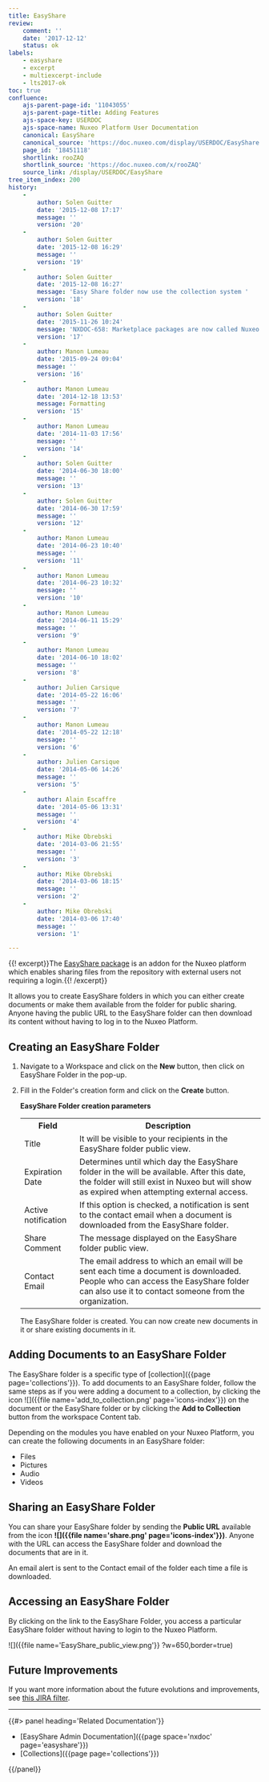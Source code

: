 ```yaml
---
title: EasyShare
review:
    comment: ''
    date: '2017-12-12'
    status: ok
labels:
    - easyshare
    - excerpt
    - multiexcerpt-include
    - lts2017-ok
toc: true
confluence:
    ajs-parent-page-id: '11043055'
    ajs-parent-page-title: Adding Features
    ajs-space-key: USERDOC
    ajs-space-name: Nuxeo Platform User Documentation
    canonical: EasyShare
    canonical_source: 'https://doc.nuxeo.com/display/USERDOC/EasyShare'
    page_id: '18451118'
    shortlink: rooZAQ
    shortlink_source: 'https://doc.nuxeo.com/x/rooZAQ'
    source_link: /display/USERDOC/EasyShare
tree_item_index: 200
history:
    -
        author: Solen Guitter
        date: '2015-12-08 17:17'
        message: ''
        version: '20'
    -
        author: Solen Guitter
        date: '2015-12-08 16:29'
        message: ''
        version: '19'
    -
        author: Solen Guitter
        date: '2015-12-08 16:27'
        message: 'Easy Share folder now use the collection system '
        version: '18'
    -
        author: Solen Guitter
        date: '2015-11-26 10:24'
        message: 'NXDOC-658: Marketplace packages are now called Nuxeo Packages'
        version: '17'
    -
        author: Manon Lumeau
        date: '2015-09-24 09:04'
        message: ''
        version: '16'
    -
        author: Manon Lumeau
        date: '2014-12-18 13:53'
        message: Formatting
        version: '15'
    -
        author: Manon Lumeau
        date: '2014-11-03 17:56'
        message: ''
        version: '14'
    -
        author: Solen Guitter
        date: '2014-06-30 18:00'
        message: ''
        version: '13'
    -
        author: Solen Guitter
        date: '2014-06-30 17:59'
        message: ''
        version: '12'
    -
        author: Manon Lumeau
        date: '2014-06-23 10:40'
        message: ''
        version: '11'
    -
        author: Manon Lumeau
        date: '2014-06-23 10:32'
        message: ''
        version: '10'
    -
        author: Manon Lumeau
        date: '2014-06-11 15:29'
        message: ''
        version: '9'
    -
        author: Manon Lumeau
        date: '2014-06-10 18:02'
        message: ''
        version: '8'
    -
        author: Julien Carsique
        date: '2014-05-22 16:06'
        message: ''
        version: '7'
    -
        author: Manon Lumeau
        date: '2014-05-22 12:18'
        message: ''
        version: '6'
    -
        author: Julien Carsique
        date: '2014-05-06 14:26'
        message: ''
        version: '5'
    -
        author: Alain Escaffre
        date: '2014-05-06 13:31'
        message: ''
        version: '4'
    -
        author: Mike Obrebski
        date: '2014-03-06 21:55'
        message: ''
        version: '3'
    -
        author: Mike Obrebski
        date: '2014-03-06 18:15'
        message: ''
        version: '2'
    -
        author: Mike Obrebski
        date: '2014-03-06 17:40'
        message: ''
        version: '1'

---
```

{{! excerpt}}The [EasyShare package](https://connect.nuxeo.com/nuxeo/site/marketplace/package/easyshare) is an addon for the Nuxeo platform which enables sharing files from the repository with external users not requiring a login.{{! /excerpt}}

It allows you to create EasyShare folders in which you can either create documents or make them available from the folder for public sharing. Anyone having the public URL to the EasyShare folder can then download its content without having to log in to the Nuxeo Platform.

## Creating an EasyShare Folder

1.  Navigate to a Workspace and click on the **New** button, then click on EasyShare Folder in the pop-up.
2.  Fill in the Folder's creation form and click on the **Create** button.

    **EasyShare Folder creation parameters**

    <div class="table-scroll">
      <table class="hover">
        <tbody>
          <tr>
            <th colspan="1">Field</th>
            <th colspan="1">Description</th>
          </tr>
          <tr>
            <td colspan="1">Title</td>
            <td colspan="1">It will be visible to your recipients in the EasyShare folder public view.</td>
          </tr>
          <tr>
            <td colspan="1">Expiration Date</td>
            <td colspan="1">Determines until which day the EasyShare folder in the will be available. After this date, the folder will still exist in Nuxeo but will show as expired when attempting external access.</td>
          </tr>
          <tr>
            <td colspan="1"><span class="widgetLabel tipsyShow tipsyGravityNW  ">Active notification</span></td>
            <td colspan="1">If this option is checked, a notification is sent to the contact email when a document is downloaded from the EasyShare folder.</td>
          </tr>
          <tr>
            <td colspan="1">Share Comment</td>
            <td colspan="1">The message displayed on the EasyShare folder public view.</td>
          </tr>
          <tr>
            <td colspan="1">Contact Email</td>
            <td colspan="1">The email address to which an email will be sent each time a document is downloaded. People who can access the EasyShare folder can also use it to contact someone from the organization.</td>
          </tr>
        </tbody>
      </table>
    </div>

    The EasyShare folder is created. You can now create new documents in it or share existing documents in it.


## Adding Documents to an EasyShare Folder

The EasyShare folder is a specific type of [collection]({{page page='collections'}}). To add documents to an EasyShare folder, follow the same steps as if you were adding a document to a collection, by clicking the icon ![]({{file name='add_to_collection.png' page='icons-index'}}) on the document or the EasyShare folder or by clicking the **Add to Collection** button from the workspace Content tab.

Depending on the modules you have enabled on your Nuxeo Platform, you can create the following documents in an EasyShare folder:

*   Files
*   Pictures
*   Audio
*   Videos

## Sharing an EasyShare Folder

You can share your EasyShare folder by sending the **Public URL** available from the icon **![]({{file name='share.png' page='icons-index'}})**. Anyone with the URL can access the EasyShare folder and download the documents that are in it.

An email alert is sent to the Contact email of the folder each time a file is downloaded.

## Accessing an EasyShare Folder

By clicking on the link to the EasyShare Folder, you access a particular EasyShare folder without having to login to the Nuxeo Platform.

![]({{file name='EasyShare_public_view.png'}} ?w=650,border=true)

## Future Improvements

If you want more information about the future evolutions and improvements, see [this JIRA filter](https://jira.nuxeo.com/issues/?jql=project%20%3D%20NXP%20AND%20resolution%20%3D%20Unresolved%20AND%20component%20%3D%20%22Easy%20Share%22).

* * *

<div class="row" data-equalizer data-equalize-on="medium">
<div class="column medium-6">
{{#> panel heading='Related Documentation'}}

- [EasyShare Admin Documentation]({{page space='nxdoc' page='easyshare'}})
- [Collections]({{page page='collections'}})

{{/panel}}
</div>
<div class="column medium-6">

&nbsp;

</div>
</div>

